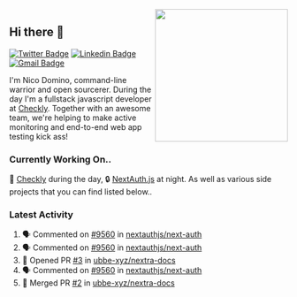 <img align="right" src="https://user-images.githubusercontent.com/7415984/172472491-91b16eac-fa22-4ecf-92df-d687139fd1f9.gif" width="240" />

## Hi there 👋

[![Twitter Badge](https://img.shields.io/badge/-@ndom91-1ca0f1?style=flat-square&labelColor=1ca0f1&logo=twitter&logoColor=white&link=https://twitter.com/ndom91)](https://twitter.com/ndom91) [![Linkedin Badge](https://img.shields.io/badge/-ndom91-blue?style=flat-square&logo=Linkedin&logoColor=white&link=https://www.linkedin.com/in/ndom91/)](https://www.linkedin.com/in/ndom91/) [![Gmail Badge](https://img.shields.io/badge/-yo@ndo.dev-c14438?style=flat-square&logo=mail.ru&logoColor=white&link=mailto:yo@ndo.dev)](mailto:yo@ndo.dev)

I'm Nico Domino, command-line warrior and open sourcerer. During the day I'm a fullstack javascript developer at [Checkly](https://checklyhq.com). Together with an awesome team, we're helping to make active monitoring and end-to-end web app testing kick ass!

### Currently Working On..

🦝 [Checkly](https://checklyhq.com) during the day, 🔒 [NextAuth.js](https://github.com/nextauthjs/next-auth) at night. As well as various side projects that you can find listed below..

<!--START_SECTION_PROFILE_VIEWS:readme-info-->
<!--END_SECTION_PROFILE_VIEWS:readme-info-->

<!--START_SECTION_DAILY_COMMIT:readme-info-->
<!--END_SECTION_DAILY_COMMIT:readme-info-->

<!--START_SECTION_WEEKLY_COMMIT:readme-info-->
<!--END_SECTION_WEEKLY_COMMIT:readme-info-->

### Latest Activity

<!--START_SECTION:activity-->
1. 🗣 Commented on [#9560](https://github.com/nextauthjs/next-auth/pull/9560#issuecomment-1879685362) in [nextauthjs/next-auth](https://github.com/nextauthjs/next-auth)
2. 🗣 Commented on [#9560](https://github.com/nextauthjs/next-auth/pull/9560#issuecomment-1879685277) in [nextauthjs/next-auth](https://github.com/nextauthjs/next-auth)
3. 💪 Opened PR [#3](https://github.com/ubbe-xyz/nextra-docs/pull/3) in [ubbe-xyz/nextra-docs](https://github.com/ubbe-xyz/nextra-docs)
4. 🗣 Commented on [#9560](https://github.com/nextauthjs/next-auth/pull/9560#issuecomment-1879662535) in [nextauthjs/next-auth](https://github.com/nextauthjs/next-auth)
5. 🎉 Merged PR [#2](https://github.com/ubbe-xyz/nextra-docs/pull/2) in [ubbe-xyz/nextra-docs](https://github.com/ubbe-xyz/nextra-docs)
<!--END_SECTION:activity-->
